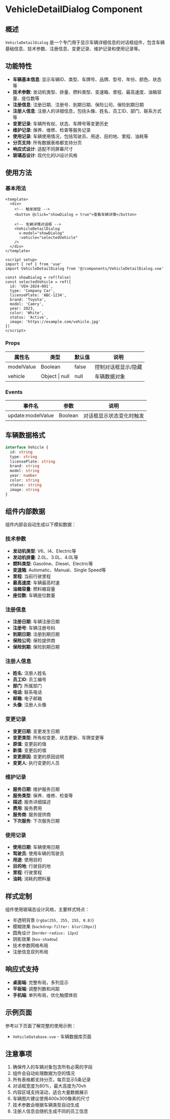 # VehicleDetailDialog Component

## 概述

`VehicleDetailDialog` 是一个专门用于显示车辆详细信息的对话框组件，包含车辆基础信息、技术参数、注册信息、变更记录、维护记录和使用记录等。

## 功能特性

- **车辆基本信息**: 显示车辆ID、类型、车牌号、品牌、型号、年份、颜色、状态等
- **技术参数**: 发动机类型、排量、燃料类型、变速箱、里程、最高速度、油箱容量、座位数等
- **注册信息**: 注册日期、注册号、到期日期、保险公司、保险到期日期
- **注册人信息**: 注册人的详细信息，包括头像、姓名、员工ID、部门、联系方式等
- **变更记录**: 车辆所有权、状态、车牌号等变更历史
- **维护记录**: 保养、维修、检查等服务记录
- **使用记录**: 车辆使用情况，包括驾驶员、用途、目的地、里程、油耗等
- **分页支持**: 所有数据表格都支持分页
- **响应式设计**: 适配不同屏幕尺寸
- **玻璃态设计**: 现代化的UI设计风格

## 使用方法

### 基本用法

```vue
<template>
  <div>
    <!-- 触发按钮 -->
    <button @click="showDialog = true">查看车辆详情</button>
    
    <!-- 车辆详情对话框 -->
    <VehicleDetailDialog
      v-model="showDialog"
      :vehicle="selectedVehicle"
    />
  </div>
</template>

<script setup>
import { ref } from 'vue'
import VehicleDetailDialog from '@/components/VehicleDetailDialog.vue'

const showDialog = ref(false)
const selectedVehicle = ref({
  id: 'VEH-2024-001',
  type: 'Company Car',
  licensePlate: 'ABC-1234',
  brand: 'Toyota',
  model: 'Camry',
  year: 2023,
  color: 'White',
  status: 'Active',
  image: 'https://example.com/vehicle.jpg'
})
</script>
```

### Props

| 属性名 | 类型 | 默认值 | 说明 |
|--------|------|--------|------|
| modelValue | Boolean | false | 控制对话框显示/隐藏 |
| vehicle | Object \| null | null | 车辆数据对象 |

### Events

| 事件名 | 参数 | 说明 |
|--------|------|------|
| update:modelValue | Boolean | 对话框显示状态变化时触发 |

## 车辆数据格式

```typescript
interface Vehicle {
  id: string
  type: string
  licensePlate: string
  brand: string
  model: string
  year: number
  color: string
  status: string
  image: string
}
```

## 组件内部数据

组件内部会自动生成以下模拟数据：

### 技术参数
- **发动机类型**: V6、I4、Electric等
- **发动机排量**: 2.0L、3.0L、4.0L等
- **燃料类型**: Gasoline、Diesel、Electric等
- **变速箱**: Automatic、Manual、Single Speed等
- **里程**: 当前行驶里程
- **最高速度**: 车辆最高时速
- **油箱容量**: 燃料箱容量
- **座位数**: 车辆座位数量

### 注册信息
- **注册日期**: 车辆注册日期
- **注册号**: 车辆注册号码
- **到期日期**: 注册到期日期
- **保险公司**: 保险提供商
- **保险到期**: 保险到期日期

### 注册人信息
- **姓名**: 注册人姓名
- **员工ID**: 员工编号
- **部门**: 所属部门
- **电话**: 联系电话
- **邮箱**: 电子邮箱
- **头像**: 注册人头像

### 变更记录
- **变更日期**: 变更发生日期
- **变更类型**: 所有权变更、状态更新、车牌变更等
- **原值**: 变更前的值
- **新值**: 变更后的值
- **变更原因**: 变更的原因说明
- **变更人**: 执行变更的人员

### 维护记录
- **服务日期**: 维护服务日期
- **服务类型**: 保养、维修、检查等
- **描述**: 服务详细描述
- **费用**: 服务费用
- **服务商**: 服务提供商
- **下次服务**: 下次服务日期

### 使用记录
- **使用日期**: 车辆使用日期
- **驾驶员**: 使用车辆的驾驶员
- **用途**: 使用目的
- **目的地**: 行驶目的地
- **里程**: 行驶里程
- **油耗**: 消耗的燃料量

## 样式定制

组件使用玻璃态设计风格，主要样式特点：

- 半透明背景 (`rgba(255, 255, 255, 0.8)`)
- 模糊效果 (`backdrop-filter: blur(20px)`)
- 圆角设计 (`border-radius: 12px`)
- 阴影效果 (`box-shadow`)
- 技术参数网格布局
- 注册信息双列布局

## 响应式支持

- **桌面端**: 完整布局，多列显示
- **平板端**: 调整列数和间距
- **手机端**: 单列布局，优化触摸体验

## 示例页面

参考以下页面了解完整的使用示例：

- `VehicleDatabase.vue` - 车辆数据库页面

## 注意事项

1. 确保传入的车辆对象包含所有必需的字段
2. 组件会自动处理数据为空的情况
3. 所有表格都支持分页，每页显示5条记录
4. 对话框宽度为80%，最大高度为70vh
5. 内容区域支持滚动，适合大量数据展示
6. 车辆图片建议使用400x300像素的尺寸
7. 技术参数会根据车辆类型自动生成
8. 注册人信息会随机生成不同的员工信息 